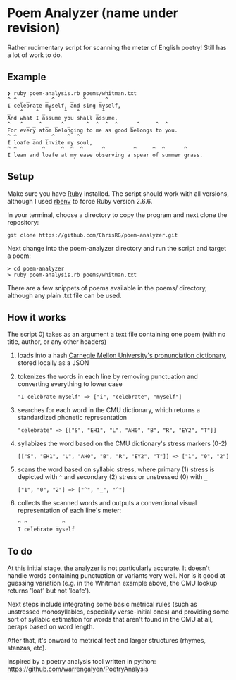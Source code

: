 # Poem Analyzer (name under revision)
Rather rudimentary script for scanning the meter of English poetry! Still has a lot of work to do.

## Example
```
❯ ruby poem-analysis.rb poems/whitman.txt
^ ^ _ _     _ ^     _   ^    _ ^
I celebrate myself, and sing myself,
_   ^    ^ _ ^    ^   ^     _ ^
And what I assume you shall assume,
^   ^ _ _ ^ _  _ ^ _     ^  ^  ^  ^    _ ^     ^  ^
For every atom belonging to me as good belongs to you.
^ ^     _   _ ^    ^  ^
I loafe and invite my soul,
^ ^    _   ^     ^  ^  ^    _ ^ _     _ ^     ^  ^ _    ^
I lean and loafe at my ease observing a spear of summer grass.
```

## Setup
Make sure you have [Ruby](https://www.ruby-lang.org/en/documentation/installation/) installed. The script should work with all versions, although I used [rbenv](https://github.com/rbenv/rbenv#installation) to force Ruby version 2.6.6.

In your terminal, choose a directory to copy the program and next clone the repository:
```
git clone https://github.com/ChrisRG/poem-analyzer.git
```
Next change into the poem-analyzer directory and run the script and target a poem:
```
> cd poem-analyzer
> ruby poem-analysis.rb poems/whitman.txt
```
There are a few snippets of poems available in the poems/ directory, although any plain .txt file can be used.


## How it works
The script
0) takes as an argument a text file containing one poem (with no title, author, or any other headers)
1) loads into a hash [Carnegie Mellon University's pronunciation dictionary](http://www.speech.cs.cmu.edu/cgi-bin/cmudict/), stored locally as a JSON
2) tokenizes the words in each line by removing punctuation and converting everything to lower case

     ``` "I celebrate myself" => ["i", "celebrate", "myself"] ```
     
4) searches for each word in the CMU dictionary, which returns a standardized phonetic representation

     ``` "celebrate" => [["S", "EH1", "L", "AH0", "B", "R", "EY2", "T"]] ```
     
5) syllabizes the word based on the CMU dictionary's stress markers (0-2)

    ``` [["S", "EH1", "L", "AH0", "B", "R", "EY2", "T"]] => ["1", "0", "2"] ```
     
7) scans the word based on syllabic stress, where primary (1) stress is depicted with ```^``` and secondary (2) stress or unstressed (0) with ```_```

     ``` ["1", "0", "2"] => ["^", "_", "^"] ```
     
9) collects the scanned words and outputs a conventional visual representation of each line's meter:

     ```
     ^ ^ _ _     _ ^  
     I celebrate myself
     ```
     

## To do
At this initial stage, the analyzer is not particularly accurate. It doesn't handle words containing punctuation or variants very well. Nor is it good at guessing variation (e.g. in the Whitman example above, the CMU lookup returns 'loaf' but not 'loafe'). 

Next steps include integrating some basic metrical rules (such as unstressed monosyllables, especially verse-initial ones) and providing some sort of syllabic estimation for words that aren't found in the CMU at all, peraps based on word length. 

After that, it's onward to metrical feet and larger structures (rhymes, stanzas, etc).


Inspired by a poetry analysis tool written in python: https://github.com/warrengalyen/PoetryAnalysis
